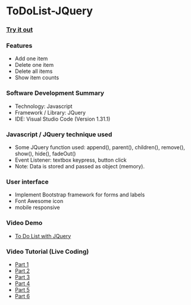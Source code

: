 # ToDoList-JQuery

### [Try it out](http://js.findingsteve.net/ToDoList.cshtml)

### Features
- Add one item
- Delete one item
- Delete all items
- Show item counts

### Software Development Summary
- Technology: Javascript
- Framework / Library: JQuery
- IDE: Visual Studio Code (Version 1.31.1)

### Javascript / JQuery technique used
- Some JQuery function used: append(), parent(), children(), remove(), show(), hide(), fadeOut()
- Event Listener: textbox keypress, button click
- Note: Data is stored and passed as object (memory).

### User interface
- Implement Bootstrap framework for forms and labels
- Font Awesome icon
- mobile responsive

### Video Demo
- [To Do List with JQuery](https://youtu.be/L2OuJMdIt9M)

### Video Tutorial (Live Coding)
- [Part 1](https://youtu.be/_VXBNgIgQf0)
- [Part 2](https://youtu.be/kq70cZ1ovvM)
- [Part 3](https://youtu.be/JHe_F_08ZY8)
- [Part 4](https://youtu.be/A6DWu8wY9rY)
- [Part 5](https://youtu.be/TrAmnBjvus4)
- [Part 6](https://youtu.be/7G2M5YlqezY)
